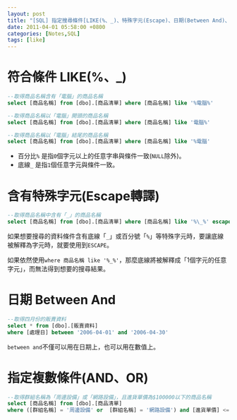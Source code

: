 ```yaml
---
layout: post
title: "[SQL] 指定搜尋條件[LIKE(%、_)、特殊字元(Escape)、日期(Between And)、複數條件(AND、OR)]"
date: 2011-04-01 05:58:00 +0800
categories: [Notes,SQL]
tags: [like]
---
```


# 符合條件 LIKE(%、_)

```sql
--取得商品名稱含有「電腦」的商品名稱
select [商品名稱] from [dbo].[商品清單] where [商品名稱] like '%電腦%'

--取得商品名稱以「電腦」開頭的商品名稱
select [商品名稱] from [dbo].[商品清單] where [商品名稱] like '電腦%'

--取得商品名稱以「電腦」結尾的商品名稱
select [商品名稱] from [dbo].[商品清單] where [商品名稱] like '%電腦'
```

- 百分比`%` 是指`0`個字元以上的任意字串與條件一致(`NULL`除外)。
- 底線`_` 是指`1`個任意字元與條件一致。 


# 含有特殊字元(Escape轉譯)

```sql
--取得商品名稱中含有「_」的商品名稱
select [商品名稱] from [dbo].[商品清單] where [商品名稱] like '%\_%' escape '\'
```

如果想要搜尋的資料條件含有底線「`_`」或百分號「`%`」等特殊字元時，要讓底線被解釋為字元時，就要使用到`ESCAPE`。      

如果依然使用`where 商品名稱 like '%_%'`，那麼底線將被解釋成「1個字元的任意字元」，而無法得到想要的搜尋結果。

# 日期 Between And

```sql
--取得四月份的販賣資料
select * from [dbo].[販賣資料]
where [處理日] between '2006-04-01' and '2006-04-30'
```

`between and`不僅可以用在日期上，也可以用在數值上。



# 指定複數條件(AND、OR)

```sql
--取得群組名稱為「周邊設備」或「網路設備」，且進貨單價為$100000以下的商品名稱
select [商品名稱] from [dbo].[商品清單]
where ([群組名稱] = '周邊設備' or  [群組名稱] = '網路設備') and [進貨單價] <= 100000
```